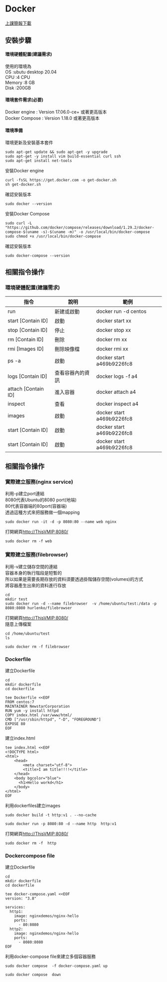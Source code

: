 # Docker  
  
[上課簡報下載](https://goharbor.io/docs/2.3.0/ "link")  


## 安裝步驟  

#### 環境硬體配置(建議需求)  
使用的環境為  
OS      :ubutu desktop 20.04  
CPU     :4 CPU  
Memory  :8 GB  
Disk    :200GB  

#### 環境套件需求(必要)  
Docker engine   : Version 17.06.0-ce+ 或著更高版本  
Docker Compose  : Version 1.18.0 或著更高版本  

#### 環境準備  

環境更新及安裝基本套件  
```
sudo apt-get update && sudo apt-get -y upgrade
sudo apt-get -y install vim build-essential curl ssh
sudo apt-get install net-tools
```

安裝Docker engine    
```
curl -fsSL https://get.docker.com -o get-docker.sh
sh get-docker.sh
```

確認安裝版本
```
sudo docker --version
```

安裝Docker Compose    
```
sudo curl -L "https://github.com/docker/compose/releases/download/1.29.2/docker-compose-$(uname -s)-$(uname -m)" -o /usr/local/bin/docker-compose
sudo chmod +x /usr/local/bin/docker-compose
```

確認安裝版本
```
sudo docker-compose --version
```

## 相關指令操作   

### 環境硬體配置(建議需求)  

 | 指令 | 說明  | 範例 |
|-------|-------|-------|
| run | 	新建或啟動 |  docker run -d centos |
| start [Contain ID]	 | 啟動 |  docker start xx |
| stop [Contain ID]		 | 停止 |  docker stop xx |
| rm [Contain ID]	 | 刪除 |  docker rm xx |
| rmi [Images ID]	 | 刪除映像檔 |  docker rmi xx |
| ps -a	 | 啟動 |  docker start a469b9226fc8 |
| logs [Contain ID]	 | 查看容器內的資訊 |  		docker logs -f a4 |
| attach [Contain ID]		 | 進入容器 |  	docker attach  a4  |
| inspect	 | 查看 |  docker inspect a4 |
| images	 | 啟動 |  docker start a469b9226fc8 |
| start [Contain ID]	 | 啟動 |  docker start a469b9226fc8 |
| start [Contain ID]	 | 啟動 |  docker start a469b9226fc8 |

## 相關指令操作   

### 實際建立服務(nginx service)  

利用-p建立port連結  
8080代表Ubuntu的8080 port(地端)  
80代表容器端的80port(容器端)  
透過這種方式來把服務做一個mapping  
```
sudo docker run -it -d -p 8080:80 --name web nginx
```
打開網頁<http://ThisVMIP:8080/>    

```
sudo docker rm -f web
```

### 實際建立服務(filebrowser)  

利用-v建立儲存空間的連結  
容器本身的執行階段是短暫的  
所以如果是需要長期存放的資料須要透過掛階儲存空間(volumes)的方式  
將容器產生出來的資料進行存放  
```
cd 
mkdir test
sudo docker run -d --name filebrowser  -v /home/ubuntu/test:/data -p 8080:8080 hurlenko/filebrowser
```
打開網頁<http://ThisVMIP:8080/>    
隨意上傳檔案

```
cd /home/ubuntu/test
ls
```

```
sudo docker rm -f filebrowser
```

### Dockerfile  

建立Dockerfile  
```
cd
mkdir dockerfile
cd dockerfile

tee Dockerfile <<EOF
FROM centos:7
MAINTAINER NewstarCorporation
RUN yum -y install httpd
COPY index.html /var/www/html/
CMD ["/usr/sbin/httpd", "-D", "FOREGROUND"]
EXPOSE 80
EOF
```

建立index.html  
```
tee index.html <<EOF
<!DOCTYPE html>
<html>
    <head>
        <meta charset="utf-8">
        <title>I am title!!!!</title>
    </head>
    <body bgcolor="blue">
      <h1>Hello workd</h1>
    </body>
</html>
EOF
```

利用dockerfiles建立images  
```
sudo docker build -t http:v1 . --no-cache
```

```
sudo docker run -p 8080:80 -d --name http  http:v1 
```

打開網頁<http://ThisVMIP:8080/>    

```
sudo docker rm -f  http  
```

### Dockercompose file  


建立Dockerfile  
```
cd
mkdir dockerfile
cd dockerfile

tee docker-compose.yaml <<EOF
version: "3.8"

services:
  http1:
    image: nginxdemos/nginx-hello
    ports:
      - 80:8080
  http2:
    image: nginxdemos/nginx-hello
    ports:
      - 8080:8080
EOF
```

利用docker-compose file來建立多個容器服務  
```
sudo docker compose  -f docker-compose.yaml up
```

```
sudo docker compose  down 
```
